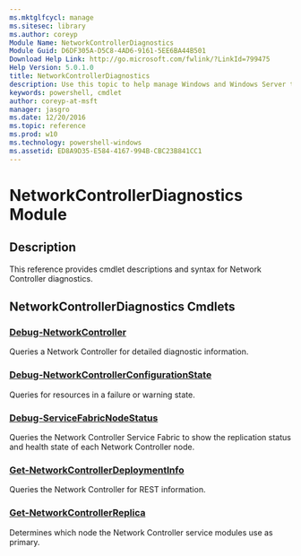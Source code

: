 ```yaml
---
ms.mktglfcycl: manage
ms.sitesec: library
ms.author: coreyp
Module Name: NetworkControllerDiagnostics
Module Guid: D6DF305A-D5C8-4AD6-9161-5EE6BA44B501
Download Help Link: http://go.microsoft.com/fwlink/?LinkId=799475
Help Version: 5.0.1.0
title: NetworkControllerDiagnostics
description: Use this topic to help manage Windows and Windows Server technologies with Windows PowerShell.
keywords: powershell, cmdlet
author: coreyp-at-msft
manager: jasgro
ms.date: 12/20/2016
ms.topic: reference
ms.prod: w10
ms.technology: powershell-windows
ms.assetid: ED8A9D35-E584-4167-994B-CBC23B841CC1
---
```


# NetworkControllerDiagnostics Module
## Description
This reference provides cmdlet descriptions and syntax for Network Controller diagnostics.

## NetworkControllerDiagnostics Cmdlets
### [Debug-NetworkController](./debug-networkcontroller.md)
Queries a Network Controller for detailed diagnostic information.

### [Debug-NetworkControllerConfigurationState](./debug-networkcontrollerconfigurationstate.md)
Queries for resources in a failure or warning state.

### [Debug-ServiceFabricNodeStatus](./debug-servicefabricnodestatus.md)
Queries the Network Controller Service Fabric to show the replication status and health state of each Network Controller node.

### [Get-NetworkControllerDeploymentInfo](./get-networkcontrollerdeploymentinfo.md)
Queries the Network Controller for REST information.

### [Get-NetworkControllerReplica](./get-networkcontrollerreplica.md)
Determines which node the Network Controller service modules use as primary.


